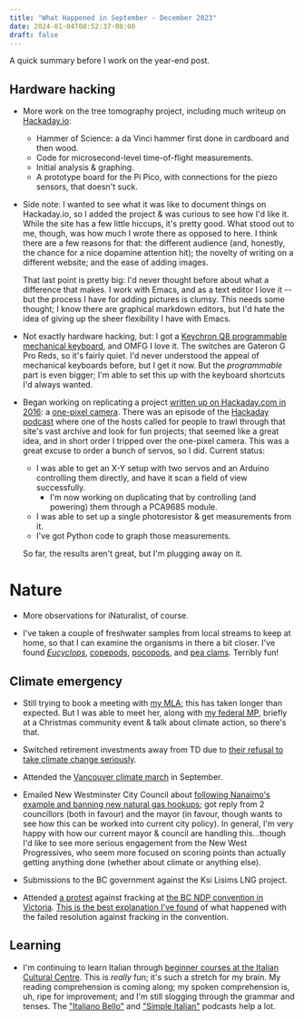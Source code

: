 ```yaml
---
title: "What Happened in September - December 2023"
date: 2024-01-04T08:52:37-08:00
draft: false
---
```


A quick summary before I work on the year-end post.

## Hardware hacking

- More work on the tree tomography project, including much writeup on
  [Hackaday.io][0]:
  - Hammer of Science: a da Vinci hammer first done in cardboard and
    then wood.
  - Code for microsecond-level time-of-flight measurements.
  - Initial analysis & graphing.
  - A prototype board for the Pi Pico, with connections for the piezo
    sensors, that doesn't suck.

- Side note: I wanted to see what it was like to document things on
  Hackaday.io, so I added the project & was curious to see how I'd
  like it.  While the site has a few little hiccups, it's pretty good.
  What stood out to me, though, was how much I wrote there as opposed
  to here.  I think there are a few reasons for that: the different
  audience (and, honestly, the chance for a nice dopamine attention
  hit); the novelty of writing on a different website; and the ease of
  adding images.
	
  That last point is pretty big: I'd never thought before about what a
  difference that makes.  I work with Emacs, and as a text editor I
  love it -- but the process I have for adding pictures is clumsy.
  This needs some thought; I know there are graphical markdown
  editors, but I'd hate the idea of giving up the sheer flexibility I
  have with Emacs.

- Not exactly hardware hacking, but: I got a [Keychron Q8 programmable
  mechanical keyboard][2], and OMFG I love it.  The switches are
  Gateron G Pro Reds, so it's fairly quiet.  I'd never understood the
  appeal of mechanical keyboards before, but I get it now.  But the
  *programmable* part is even bigger; I'm able to set this up with the
  keyboard shortcuts I'd always wanted.

- Began working on replicating a project [written up on Hackaday.com
  in 2016][6]: a [one-pixel camera][7].  There was an episode of the
  [Hackaday podcast][8] where one of the hosts called for people to
  trawl through that site's vast archive and look for fun projects;
  that seemed like a great idea, and in short order I tripped over the
  one-pixel camera.  This was a great excuse to order a bunch of
  servos, so I did.  Current status:
  - I was able to get an X-Y setup with two servos and an Arduino
    controlling them directly, and have it scan a field of view
    successfully.
    - I'm now working on duplicating that by controlling (and
      powering) them through a PCA9685 module.
  - I was able to set up a single photoresistor & get measurements
    from it.
  - I've got Python code to graph those measurements.
  
  So far, the results aren't great, but I'm plugging away on it.
 

# Nature

- More observations for iNaturalist, of course.

- I've taken a couple of freshwater samples from local streams to keep
  at home, so that I can examine the organisms in there a bit closer.
  I've found [_Eucyclops_][9], [copepods][10], [pocopods][11], and
  [pea clams][12].  Terribly fun!

  
## Climate emergency

- Still trying to book a meeting with [my MLA][17]; this has taken longer
  than expected.  But I was able to meet her, along with [my federal
  MP][16], briefly at a Christmas community event & talk about climate
  action, so there's that.

- Switched retirement investments away from TD due to [their refusal
  to take climate change seriously][1].
  
- Attended the [Vancouver climate march][18] in September.

- Emailed New Westminster City Council about [following Nanaimo's
  example and banning new natural gas hookups][19]; got reply from 2
  councillors (both in favour) and the mayor (in favour, though wants
  to see how this can be worked into current city policy).  In
  general, I'm very happy with how our current mayor & council are
  handling this...though I'd like to see more serious engagement from
  the New West Progressives, who seem more focused on scoring points
  than actually getting anything done (whether about climate or
  anything else).
  
- Submissions to the BC government against the Ksi Lisims LNG project.

- Attended [a protest][14] against fracking at [the BC NDP convention in
  Victoria][15].  [This is the best explanation I've found][13] of what
  happened with the failed resolution against fracking in the convention.

## Learning

- I'm continuing to learn Italian through [beginner courses at the
  Italian Cultural Centre][3].  This is *really* fun; it's such a
  stretch for my brain.   My reading comprehension is coming along; my
  spoken comprehension is, uh, ripe for improvement; and I'm still
  slogging through the grammar and tenses.  The ["Italiano Bello"][4]
  and ["Simple Italian"][5] podcasts help a lot.

[0]: https://hackaday.io/project/193030-exploring-the-internals-of-trees-with-sound
[1]: https://www.investorsforparis.com/td-resolution/
[2]: https://www.keychron.com/pages/keychron-q8-customizable-mechanical-keyboard
[3]: https://www.italianculturalcentre.ca/learn-italian
[4]: https://italianobello.it
[5]: https://simonepols.com/simple-italian-podcast/
[6]: https://hackaday.com/2015/01/31/a-single-pixel-digital-camera-with-arduino/
[7]: http://chynehome.com/web/index.php/2015/01/29/appareil-photo-de-1-pixel-avec-un-arduino/
[8]: https://hackaday.com/podcast
[9]: https://inaturalist.ca/observations/191981124
[10]: https://inaturalist.ca/observations/191895270
[11]: https://inaturalist.ca/observations/190143021
[12]: https://inaturalist.ca/observations/193909579
[13]: https://dogwoodbc.ca/news/what-i-wanted-to-say-at-the-bc-ndp-convention/
[14]: https://www.wildernesscommittee.org/events/EndFrackingRally
[15]: https://thetyee.ca/News/2023/11/20/Gaza-Ceasefire-Centre-Stage-BC-NDP-Convention/
[16]: https://en.wikipedia.org/wiki/Peter_Julian
[17]: https://en.wikipedia.org/wiki/Jennifer_Whiteside
[18]: https://www.cbc.ca/news/canada/british-columbia/climate-march-2023-1.6968741
[19]: https://www.chly.ca/local-news/2023/9/26/nanaimo-council-passes-bylaw-banning-natural-gas-heating-in-new-homes
